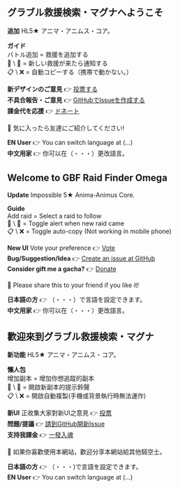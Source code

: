 ## グラブル救援検索・マグナへようこそ

**追加** HL5★ アニマ・アニムス・コア。

**ガイド**  
バトル追加 = 救援を追加する  
🔔 \ 🔕 = 新しい救援が来たら通知する  
📋 \ ❌ = 自動コピーする（携帯で動かない。）

**新デザインのご意見** 👉 [投票する](https://strawpoll.com/1h5qde2j1)  
**不具合報告・ご意見** 👉 [GitHubでIssueを作成する](https://github.com/kalvin807/gbf-raid-finder/issues)  
**課金代を応援** 👉 [ドネート](https://www.buymeacoffee.com/kalvin) 

🚢 気に入ったら友達にご紹介してください!

**EN User** 👉 You can switch language at (...)  
**中文用家** 👉 你可以在（・・・）更改語言。


## Welcome to GBF Raid Finder Omega

**Update** Impossible 5★ Anima-Animus Core.

**Guide**  
Add raid = Select a raid to follow  
🔔 \ 🔕 = Toggle alert when new raid came  
📋 \ ❌ = Toggle auto-copy (Not working in mobile phone)

**New UI**  Vote your preference 👉 [Vote](https://strawpoll.com/1h5qde2j1)  
**Bug/Suggestion/Idea** 👉 [Create an issue at GitHub](https://github.com/kalvin807/gbf-raid-finder/issues)  
**Consider gift me a gacha?** 👉 [Donate](https://www.buymeacoffee.com/kalvin) 

🚢 Please share this to your friend if you like it!

**日本語の方** 👉 （・・・）で言語を設定できます。  
**中文用家** 👉 你可以在（・・・）更改語言。

## 歡迎來到グラブル救援検索・マグナ

**新功能**  HL5★ アニマ・アニムス・コア。

**懶人包**  
增加副本 = 增加你想追蹤的副本  
🔔 \ 🔕 = 開啟新副本的提示鈴聲  
📋 \ ❌ = 開啟自動複製(手機或背景執行時無法運作) 

**新UI**  正收集大家對新UI之意見 👉 [投票](https://strawpoll.com/1h5qde2j1)  
**問題/提議** 👉 [請到GitHub開新Issue](https://github.com/kalvin807/gbf-raid-finder/issues)  
**支持我課金** 👉 [一發入魂](https://www.buymeacoffee.com/kalvin) 

🚢 如果你喜歡使用本網站，歡迎分享本網站給其他騎空士。

**日本語の方** 👉 （・・・)で言語を設定できます。  
**EN User** 👉 You can switch language at (...)
